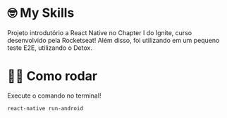 # 🤓 My Skills
Projeto introdutório a React Native no Chapter I do Ignite, curso desenvolvido pela Rocketseat! Além disso, foi utilizando em um pequeno teste E2E, utilizando o Detox.

# 🏃‍♀️ Como rodar

Execute o comando no terminal!
```
react-native run-android
```
